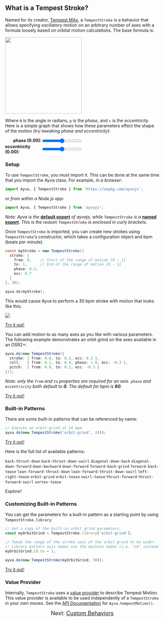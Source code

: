 ## What is a Tempest Stroke?

Named for its creator, <a href="https://www.patreon.com/tempestvr" target="_blank">Tempest MAx</a>, a ```TempestStroke``` is a behavior that allows specifying oscillatory motion on an arbitrary number of axes with a formula loosely based on orbital motion calculations. The base formula is:

<img style="width:250px" src="./images/tempest-motion.png">

Where ```θ``` is the angle in radians, ```p``` is the _phase_, and ```c``` is the _eccentricity_. Here is a simple graph that shows how these parameters effect the shape of the motion (_try tweaking phase and eccentricity_):

<canvas style="margin-top:20px" width=450 height=100 id="tempest-motion-graph"></canvas>
<div style="display: grid; grid-template-columns: 1fr 1fr; max-width: 50%">
  <b style="justify-self: end">phase (<span id="phase-value">0.00</span>):</b> 
  <input 
    id="phase" 
    type="range" 
    min="-1000" 
    max = "1000" 
    value=0 
    oninput="updateGraph(event)">
  <b style="justify-self: end">eccentricity (<span id="ecc-value">0.00</span>):</b> 
  <input 
    id="ecc" 
    type="range" 
    min="-1000" 
    max = "1000" 
    value=0 
    oninput="updateGraph(event)">
</div>

<script>
  function plot (selector, fn, range) {
    const canvas = document.querySelector(selector);
    const context = canvas.getContext('2d');
    const { width, height } = canvas;

    const widthScale = (width / (range[1] - range[0]));
    const heightScale = ((height - 12) / (range[3] - range[2]));
    let first = true;

    context.lineCap = 'round';
    context.clearRect(0, 0, canvas.width, canvas.height);
    context.beginPath();

    for (let x = 0; x < width; x++) {
      const xFnVal = (x / widthScale) - range[0];
      let yGVal = (fn(xFnVal) - range[2]) * heightScale;
      
      yGVal = height - 6 - yGVal;
      
      if (first) {
        context.moveTo(x, yGVal);
        first = false;
      }
      else {
        context.lineTo(x, yGVal);
      }
    }

    context.strokeStyle = "black";
    context.lineWidth = 2;
    context.stroke(); 
  }

  function updateGraph (event) {
    let phase = document.querySelector('#phase').value / 250;
    let ecc = document.querySelector('#ecc').value / 1000;

    if (event.target.getAttribute('id') === '#phase') {

    } else {

    }

    document.querySelector('#phase-value').textContent = phase.toFixed(2);
    document.querySelector('#ecc-value').textContent = ecc.toFixed(2);

    const fn = (x) => -Math.cos(x + (Math.PI * phase)/2 + ecc * Math.sin(x + (Math.PI * phase)/2));

    plot('#tempest-motion-graph', fn, [0, Math.PI * 2, -1, 1]);
  }

  plot('#tempest-motion-graph', (x) => -Math.cos(x), [0, Math.PI * 2, -1, 1]);
</script>

### Setup

To use ```TempestStroke```, you must import it. This can be done at the same time that you import the Ayva class. For example, _in a browser_:

```javascript
import Ayva, { TempestStroke } from 'https://unpkg.com/ayvajs';
```
or _from within a Node.js app_:
```javascript
import Ayva, { TempestStroke } from 'ayvajs';
```

_Note: Ayva is the_ __<a href="https://developer.mozilla.org/en-US/docs/Web/JavaScript/Reference/Statements/import" target="_blank">default export</a>__ _of ayvajs, while ```TempestStroke``` is a_ __<a href="https://developer.mozilla.org/en-US/docs/Web/JavaScript/Reference/Statements/import" target="_blank">named export</a>__. _This is the reason ```TempestStroke``` is enclosed in curly brackets._

Once ```TempestStroke``` is imported, you can create new strokes using ```TempestStroke```'s constructor, which takes a configuration object and bpm (beats per minute).

```java
const myStroke = new TempestStroke({
  stroke: {
    from: 0,    // Start of the range of motion [0 - 1]
    to: 1,      // End of the range of motion [0 - 1]
    phase: 0.3,
    ecc: 0.7
  }
}, 30);

ayva.do(myStroke);
```

This would cause Ayva to perform a 30 bpm stroke with motion that looks like this:

<img style="max-width: 50%" src="./images/tempest-motion-example.png">

<a href="./tutorial-examples/tempest-stroke-example-1.html" target="_blank">Try it out!</a>

You can add motion to as many axes as you like with various parameters. The following example demonstrates an orbit grind on the axes available in an OSR2+:

```java
ayva.do(new TempestStroke({
  stroke: { from: 0.0, to: 0.3, ecc: 0.3 },
  roll:   { from: 0.1, to: 0.9, phase: 1.0, ecc: -0.3 },
  pitch:  { from: 0.9, to: 0.1, ecc: -0.3 }
}));
```

_Note: only the ```from``` and ```to``` properties are required for an axis. ```phase``` and ```eccentricity``` both default to __0__. The default for bpm is __60__._

<a href="./tutorial-examples/tempest-stroke-example-2.html" target="_blank">Try it out!</a>

### Built-in Patterns

There are some built-in patterns that can be referenced by name:

```javascript
// Execute an orbit-grind at 24 bpm
ayva.do(new TempestStroke('orbit-grind', 24));
```

<a href="./tutorial-examples/tempest-stroke-example-3.html" target="_blank">Try it out!</a>

Here is the full list of available patterns:

```back-thrust-down```
```back-thrust-down-swirl```
```diagonal-down-back```
```diagonal-down-forward```
```down-backward```
```down-forward```
```forward-back-grind```
```forward-back-tease```
```lean-forward-thrust-down```
```lean-forward-thrust-down-swirl```
```left-right-tease```
```orbit-grind```
```orbit-tease```
```swirl-tease```
```thrust-forward```
```thrust-forward-swirl```
```vortex-tease```

_Explore!_

### Customizing Built-in Patterns

You can get the parameters for a built-in pattern as a starting point by using ```TempestStroke.library```:

```javascript
// Get a copy of the built-in orbit grind parameters.
const myOrbitGrind = TempestStroke.library['orbit-grind'];

// Tweak the range of the stroke axis of the orbit grind to be wider.
// Library pattern axis names use the machine names (i.e. "L0" instead of "stroke")
myOrbitGrind.L0.to = 1;

ayva.do(new TempestStroke(myOrbitGrind, 30));
```

<a href="./tutorial-examples/tempest-stroke-example-4.html" target="_blank">Try it out!</a>

### Value Provider

Internally, ```TempestStroke``` uses a <a href="./tutorial-motion-api-value-providers.html" target="_blank">value provider</a> to describe Tempest Motion. This value provider is available to be used independently of a ```TempestStroke``` in your own moves. See the <a href="./Ayva.html#.tempestMotion" target="_blank">API Documentation</a> for ```Ayva.tempestMotion()```.

<div style="text-align: center; font-size: 18px">Next: <a href="./tutorial-behavior-api-custom.html">Custom Behaviors</a></div>

